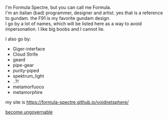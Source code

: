 I'm Formula Spectre, but you can call me Formula.  
I'm an italian (bad) programmer, designer and artist.
yes that is a reference to gundam. the F91 is my favorite gundam design.  
I go by a lot of names, which will be listed here as a way to avoid impersonation.
I like big boobs and I cannot lie.

I also go by:
- Giger-interface
- Cloud Strife
- geard
- pipe-gear
- purity-piped
- spektrum_light
- ..?!  
- metamorfuoco
- metamorphire


my site is https://formula-spectre.github.io/voidnetsphere/

[become ungovernable](https://user-images.githubusercontent.com/61557475/205432885-8fe04092-e329-4662-b9fd-422261c2a9b9.jpg)


<!---
formula-spectre/formula-spectre is a ✨ special ✨ repository because its `README.md` (this file) appears on your GitHub profile.
You can click the Preview link to take a look at your changes.
--->
